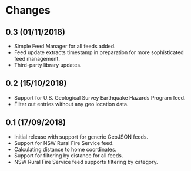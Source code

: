 # Changes

## 0.3 (01/11/2018)
* Simple Feed Manager for all feeds added.
* Feed update extracts timestamp in preparation for more sophisticated feed management.
* Third-party library updates.

## 0.2 (15/10/2018)
* Support for U.S. Geological Survey Earthquake Hazards Program feed.
* Filter out entries without any geo location data.

## 0.1 (17/09/2018)
* Initial release with support for generic GeoJSON feeds.
* Support for NSW Rural Fire Service feed.
* Calculating distance to home coordinates.
* Support for filtering by distance for all feeds.
* NSW Rural Fire Service feed supports filtering by category.
